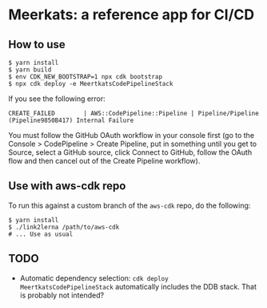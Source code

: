 # Meerkats: a reference app for CI/CD

## How to use

```
$ yarn install
$ yarn build
$ env CDK_NEW_BOOTSTRAP=1 npx cdk bootstrap
$ npx cdk deploy -e MeertkatsCodePipelineStack
```

If you see the following error:

```
CREATE_FAILED        | AWS::CodePipeline::Pipeline | Pipeline/Pipeline (Pipeline9850B417) Internal Failure
```

You must follow the GitHub OAuth workflow in your console first
(go to the Console > CodePipeline > Create Pipeline, put in something
until you get to Source, select a GitHub source, click Connect to GitHub,
follow the OAuth flow and then cancel out of the Create Pipeline workflow).


## Use with aws-cdk repo

To run this against a custom branch of the `aws-cdk` repo, do the following:

```
$ yarn install
$ ./link2lerna /path/to/aws-cdk
# ... Use as usual
```

## TODO

- Automatic dependency selection: `cdk deploy MeertkatsCodePipelineStack` automatically
  includes the DDB stack. That is probably not intended?
